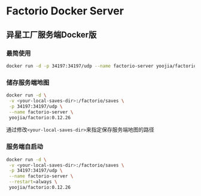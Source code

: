 # Factorio Docker Server
## 异星工厂服务端Docker版

### 最简使用


```bash
docker run -d -p 34197:34197/udp --name factorio-server yoojia/factorio:0.12.26
```

### 储存服务端地图

```bash
docker run -d \
 -v <your-local-saves-dir>:/factorio/saves \
 -p 34197:34197/udp \
 --name factorio-server \
 yoojia/factorio:0.12.26
```

通过修改`<your-local-saves-dir>`来指定保存服务端地图的路径

### 服务端自启动

```bash
docker run -d \
 -v <your-local-saves-dir>:/factorio/saves \
 -p 34197:34197/udp \
 --name factorio-server \
 --restart=always \
 yoojia/factorio:0.12.26
```
